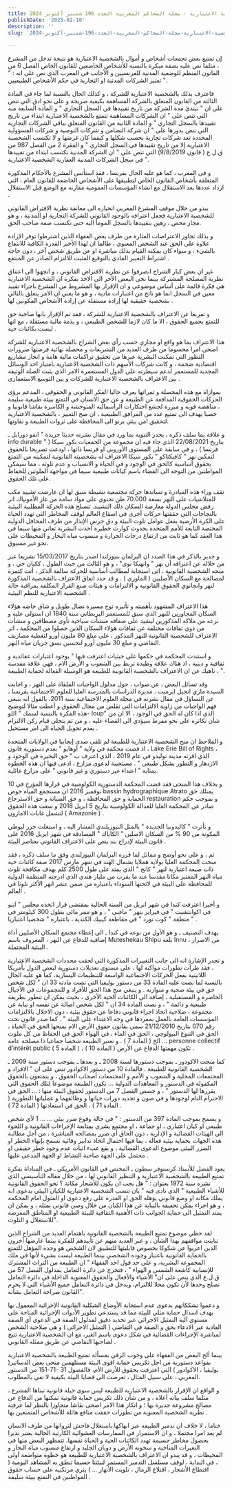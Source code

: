 ```yaml
---
title: الانهار و الشخصية الاعتبارية - مجلة المحاكم المغربية العدد 196 شتنبر أكتوبر 2024
publishDate: '2025-02-10'
description: ''
slug: 'الانهار-و-الشخصية-الاعتبارية-مجلة-المحاكم-المغربية-العدد-196-شتنبر-أكتوبر-2024'

---
```


إن تمتيع بعض تجمعات أشخاص و أموال بالشخصية الاعتبارية هو نتيجة تدخل من المشرع ، مثلما نص عليه بصفة مبكرة بالنسبة للأشخاص الخاضعين للقانون الخاص الفصل 6 من القانون المنظم للوضعية المدنية للفرنسيين و الأجانب في المغرب الذي نص على انه : " تعتبر الشركات المدنية او التجارية في حكم الأشخاص الطبيعيين ". 

فاعترف بذلك بالشخصية الاعتبارية للشركة ، و كذلك الحال بالنسبة لما جاء في المادة الثالثة من القانون المتعلق بالشركة المساهمة بكيفية صريحة و  على نحو ادق التي تنص على ان " تبتدئ مدة الشركة من تاريخ تقييدها في السجل التجاري " و المادة السابعة منه التي تنص على " ان الشركات المساهمة تتمتع بالشخصية الاعتبارية ابتداء من تاريخ تقييدها بالسجل التجاري " و المادة الثانية من القانون المتعلق بباقي الشركات التجارية التي تنص بدورها على " ان شركة التضامن و شركات التوصية و شركات المسؤولية المحددة تعد شركات تجارية بحسب شكلها و كيفما كان غرضها و لا تكتسب الشخصية الاعتبارية إلا من تاريخ تقييدها في السجل التجاري " و الفقرة 2 من الفصل 987 من ق.ل.ع ( قانون 9/8/2019) التي تنص على " ان الشركة المدنية تكتسب ابتداء من تقييدها في سجل الشركات المدنية العقارية الشخصية الاعتبارية ".

و في المغرب ، كما هو عليه الحال بفرنسا ، فقد استأنس المشرع بالأحكام المذكورة المتعلقة بأشخاص القانون الخاص لتطبيقها على الأشخاص الخاضعة للقانون العام ، التي ازداد عددها بعد الاستقلال مع انشاء المؤسسات العمومية  مقارنة مع الوضع قبل الاستقلال . 

يبدو من خلال موقف المشرع المغربي انحيازه الى معانقة نظرية الافتراض القانوني للشخصية الاعتبارية فجعل اعترافه بالوجود القانوني للشركة التجارية او المدنية ، و هو مجاز محض ، رهين بتقييدها بالسجل المومأ اليه حتى تكتسب صفة صاحب الحق.

و بذلك تجاوز الاعتراضات المثارة من طرف بعض الفقهاء الذين اشترطوا توفر الإرادة علاوة على الحق عند الشخص المعنوي ، طالما ان لهذا الأخير القدرة الكافية للانتفاع بالشيء ، و سواء كان يمكنه القيام بذلك مباشرة او عن طريق شخص آخر ، دون حاجة اشتراط التعبير المادي بالتوقيع المثبت للالتزام الصادر عن المنتفع .

غير ان بعض كبار الشراح انصرفوا عن نظرية الافتراض القانوني ، و اتجهوا الى اعتناق نظرية المصلحة المشتركة بينما نحى البعض الآخر الى الاخذ بفكرة ان الشخصية الاعتبارية هي فكرة قائمة على أساس موضوعي و ان الإقرار بها المشروط من المشرع باجراء تقييد معين في السجل انما هو ناتج من اعتبارات مادية ، و هو ما يعني ان الامر يتعلق بالتالي بشخصية حقيقية لها إرادة مستقلة عن إرادة الأشخاص المكونين لها .

و تفريعا عن الاعتراف بالشخصية الاعتبارية للشركة ، فقد تم الإقرار بانها صاحبة حق للتمتع بجميع الحقوق ، الا ما كان لازما للشخص الطبيعي ، و بذمة مالية مستقلة ، مع انها ليست بكائنات حية .

هذا الاعتراف بما هو واقع او مجازي حسب رأي بعض الشراح بالشخصية الاعتبارية للشركة اضحى امرا محسوما من طرف العديد من التشريعات و محصلة نهائية فرضتها ضرورات التطور التي تمكنت البشرية عبرها من تحقيق تراكمات مالية هامة و انجاز مشاريع اقتصادية ضخمة ، و كانت شركات الأسهم ذات الشخصية الاعتبارية بامتياز احد الوسائل المجدية للمستعمر لدعم سيطرته على الدول المستعمرة الامر الذي يثبت الصلة الوثيقة بين الاعتراف بالشخصية الاعتبارية للشركات و بين التوسع الاستعماري .

بموازاة مع هذه المحصلة و ثمراتها يعرف حاليا الفكر القانوني و الحقوقي ، المدعم برؤى الحركات الحقوقية المدافعة عن الطبيعة و عن حق الانسان في التمتع ببيئة طبيعية سليمة ، مناهضة قوية و مبررة لجشع احتكارات الرأسمالية المتوحشة و الكاسرة نقاشا قانونيا و خصبا يهدف الى تمتيع عدد من المرافق الطبيعية ، ان صح التعبير ، بالشخصية الاعتبارية  لتحقيق امن بيئي يرنو الى المحافظة على ثروات الطبيعة و نقاوتها.

و علاقة بما سلف ذكره ، يجدر التنويه بما ورد في مقال نشرته حديثا جريدة " انفو دورابل ـ info durable " بتاريخ 22/08/2021 الذي جاء فيه ان مجموعة من الجمعيات بكور سيكا ( فرنسا ) ، و في سابقة على المستوى الأوروبي او فرنسا ذاتها ، اودعت تصريحا بالحقوق لتمكين نهر " كافيكتاكو " بكور سيكا الاعتراف له بشخصيته القانونية لتمكينه من التمتع بحقوق أساسية كالحق في الوجود و في الحياة و الانسياب و عدم تلوثه ، مما سيمكن المواطنين من التوجه الى القضاء باسم كيانات طبيعية سيما في مواجهة الملوثين للحفاظ على تلك الحقوق.

تقف وراء هذه المبادرة و تساندها حركة مجتمعية نشيطة سبق لها ان عارضت تشييد مكب للمتلاشيات على النهر بسعة 70.000 طن تحتوي على مواد سامة من غاز الأمونياك اثر رفض مجلس الدولة معارضة السكان ذلك التشييد.
تتسلح هذه الحركة المطلبية البيئية بالنجاحات التي حققتها حركات أخرى في اصقاع العالم لوقف المخاطر التي تهدد الحياة على الكرة الأرضية بفعل عوامل تلوث البيئة و دق جرس الإنذار من طرف المحافل الدولية المختصة التابعة للأمم المتحدة بحدوث كوارث خطيرة اخذت البشرية تعاني منها سيما في هذا العقد كما هو ثابت من ارتفاع درجات الحرارة و منسوب مياه البحار و المحيطات على نحو غير مسبوق. 

و جدير بالذكر في هذا الصدد ان البرلمان بنيوزلندا اصدر بتاريخ 15/03/2017 تشريعا عبر من خلاله عن اعترافه أن نهر " وانهنكا نوى" ، و هو الثالث من حيث الطول ، ككيان حي ، و منحه الشخصية القانونية ، اتى استجابة لمطالب أساسية للحركة سالفة الذكر ، أتت كثمرة لمصالحة مع السكان الأصليين ( الماوري ) .
 و قد حدد اتفاق الاعتراف بالشخصية المذكورة لنهر وانجانوي الحقوق القانونية و الالتزامات و هيئات صنع القرار المكلفة بمراقبة حالة الشخصية الاعتبارية للنظم البيئية .

هذا الاعتراف المشهود بأهميته و تأثيره توج مسيرة نضال طويل و شاق خاضه هؤلاء السكان المجاورين للنهر الذي سبق للمستعمر البريطاني سنة 1840 ان استولى عليه و نزعه من ملاكه المذكورين ليشيد على ضفافه منشأت سياحية تأوى مصطافين و منشأت من ذوي ثقافات مختلفة عن ثقافات هؤلاء السكان الذين حصلوا من المحكمة ، اثر الاعتراف للشخصية القانونية للنهر المذكور ، على مبلغ 80 مليون أورو لتغطية مصاريف التقاضي و مبلغ 30 مليون أورو لتحسين نسق جريان مياه النهر.

 و استندت المحكمة في حكمها على حيثيات اعترفت فيها " بوجود اعتبارات عقائدية و ثقافية و دينية ، اذ هناك علاقة وطيدة تربط بين الشعوب و الأرض الام ، فهي علاقة مقدسة ، ناهيك عن ان الاعتراف بالشخصية القانونية للطبيعة هو الوسيلة الفعالة لحماية الطبيعة ".

وقد تسائل البعض ، عن صواب ، حول مدلول الواجبات الملقاة على النهر ، و اجابت السيدة ماري انجيل ايرميت ، مديرة الدراسات بالمدرسة العليا للعلوم الاجتماعية بفرنسا ، عن التساؤل في مقال نشرته في مجلة العلوم الاجتماعية سنة 2011، بالقول انه ينبغي فهم الواجبات من زاوية الالتزامات التي تقلص من مجال الحقوق و أعطت مثالا لتوضيح هذه الفكرة بالنسبة لسمك " اللو- loup" الذي اذا كان له الحق في الوجود ، الا ان من شأن تكاثره على نحو مفرط سيؤدي الى القضاء عليه ، و من ثم يتجلى قيام ركن الالتزام بعدم تحويل الحياة الى امر مستحيل .

و الملاحظ ان منح الشخصية الاعتبارية للطبيعة لم تلقى صدى إيجابيا في الولايات المتحدة ، اذ قضت محكمة في ولاية " أوهايو " بعدم دستورية قانون Lake Erie Bill of Rights  ، الذي اقرته مدينة توليدو في عام 2019 ، الذي اعترف ب " حق البحيرة في الوجود و الازدهار و التطور بشكل طبيعي " . مستجيبة لدعوى مزارع ، 
ادعى فيها ان هذه الخطوة بمثابة " اعتداء غير دستوري و غير قانوني " على مزارع عائلية.

 و بخلاف هذا المنحى فقد قضت المحكمة الدستورية الكولومبية في قرارها المؤرخ في 10 نوفمبر 2016 ان مستجمع المياه حوض bassin hydrographique Atrato   يمتلك حق الحماية و حق المحافظة ، و حق الصيانة و حق الاسترجاع restauration   و بموجب حكم صادر عن المحكمة العليا للعدالة الكولومبية بتاريخ 5 ابريل 2018 و سعت هذه الحقوق لتشمل غابات الامازون ( Amazonie ) .

و تأثرت " كاليدونيا الجديدة " بالمثل النيوزيلندي المشار اليه ، و استغلت جزر ليوطي المكونة من 90 % من السكان الاصلين " الكاياك " المصادقة في شهر ابريل 2016  على قانون البيئة لإدراج بند ينص على الاعتراف القانوني بعناصر البيئة .

ثم ، و على نحو أوضح و مماثل لما قرره البرلمان النيوزلندي وفق ما سلف ذكره ، فقد منحت المحكمة العليا بولاية هملايا بشمال الهند في شهر مارس 2017 صفة كائنات حية ذات صبغة اعتبارية لنهر " كانج " الذي يمتد على طول 2500 كلم بهدف مكافحة تلوث مياه النهر المعتبر مكانا مقدسا عند ما يقرب من مليار هندي الذي ادرجته المنظمة الدولية للمحافظة على البيئة في لائحتها السوداء باعتباره من ضمن عشر انهر الأكثر تلوثا في العالم .

و أخيرا اعترفت كندا في شهر ابريل من السنة الحالية بمقتضى قرار اتخذه مجلس " اينو في اكوانتشيت " في فبراير بنهر " ماغبي " ، و هو ممر مائي بطول 300 كيلومتر في منطقة " كوت نورد " في مقاطعة كيبيك الكندية ، باعتباره " شخصيا اعتباريا " .

يهدف التصنيف ـ و هو الأول من نوعه في كندا ـ الى إعطاء مجتمع السكان الأصليين أداة إضافية للدفاع عن النهر ، المعروف باسم Muteshekau Shipu  بلغة Innu  ، من الاضرار البيئية المحتملة . 

و تجدر الإشارة انه الى جانب التغييرات المذكورة التي لحقت محددات الشخصية الاعتبارية ، فقد طرأت تطورات مواكبة لها ، على مستوى تعديلات دستورية لبعض الدول بأمريكا اللاتينية بفعل الحركات الاجتماعية الواسعة للتنظيمات اليسارية، كما هو عليه الحال بالنسبة لما نصت عليه المادة 33 من دستور بوليفيا التي نصت مادته 33 ان " لكل شخص حق في بيئة صحية و متوازنة . و ينبغي منح هذا الحق للأفراد و للمجموعات في الأجيال الحاضرة و المستقبلية ، إضافة الى الكائنات الحية الأخرى ، بحيث يمكن ان تتطور بطريقة طبيعية و دائمة " ، و نصت المادة 34 ان " لكل شخص اصالة عن نفسه او نيابة عن مجموعة ، صلاحية اتخاذ اجراء قانوني دفاعا عن حقوق بيئية ، دون الاخلال بالالتزامات المؤسسات العامة بالعمل بمفردها في وجه الاعتداء على البيئة " . كما صدر قانون تحت رقم 070 بتاريخ 21/12/2010 سمي بقانون حقوق الأرض الام يمنحها الحق في الحياة ، الحق في التنوع البيولوجي ، الحق في الماء ، في الهواء الحق في الحفاظ من كل ملوث ... الخ ( المادة 7 ) . و تعتبر الطبيعة شخصا جماعيا ذا مصلحة عامة personne collectif d’intérêt public ( المادة 5 ) ، تكون مهمتها الدفاع عن الأرض ( المادة 10 ) . 

كما منحت الاكودور ـ بموجب دستورها لسنة 2008  ـ و بعدها ـ بموجب دستور سنة 2009 ـ الشخصية القانونية للطبيعة . فالمادة 10 من دستور الاكوادور تنص على ان " الافراد و المجتمعات المحلية و الشعوب و الأمم و المجتمعات أصحاب الحقوق ، و يتمتعون بالحقوق المكفولة في الدستور و المعاهدات الدولية ... تكون الطبيعة موضوعا لتلك الحقوق التي يقررها لها الدستور " ، و خصص الفصل 7 من الدستور لحقوق البيئة منها : ... الحق في الاحترام التام لوجودها و في صون و تجديد دورات حياتها و وظائفهما و عملياتها التطورية ( المادة 71 ) ، الحق في استعادتها ( المادة 72 ) . 

و يسمح بموجب المادة 397 من الدستور : " في حالة وقوع ضرر بيئي ... ... 1 لأي شخص طبيعي او كيان اعتباري ، او جماعة ، او مجتمع بشري بمتابعة الإجراءات القانونية و اللجوء الى الهيئات القضائية و الإدارية ، دون الحاق أي ضرر بمصالحه المباشرة ، من أجل مطالبة هذه الجهات بحماية بيئية فعالة ، بما فيها احتمال اتخاذ تدابير وقائية تسمح بإنهاء الخطر او الضرر البيئي موضوع الدعوى القضائية ، و يقع عبء اثبات عدم وجود خطر حقيقي او محتمل على الجهة صاحبة النشاط او الجهة المدعى عليها .   

يعود الفضل للأستاذ كرستوفر سطون ـ المختص في القانون الأمريكي ـ في المناداة بفكرة تمتيع الطبيعة بالشخصية الاعتبارية و التنظير القانوني لها ، من خلال مقاله التأسيسي الذي نشره سنة 1972 بعنوان : " هل يجب ان يكون للأشجار مكانة ؟ نحو الحقوق القانونية للأشياء الطبيعية  " الذي نادى فيه " بان تنسب الشخصية الاعتبارية للكيان البيئي بدعوى انه يملك مكانة او وضع قانوني يؤهله الحق او القدرة على رفع دعوى او المثول امام المحكمة ، و هو اجراء يمكن تحقيقه بالنيابة عن هذا الكيان من خلال وصي قانوني يمثله ، و يمكن ان يمتد التمثيل الى حماية الجوانب ذات الأهمية الثقافية للبيئة الطبيعية او المناطق المعرضة للاستغلال و التلوث". 

لقد حظي موضوع تمتيع الطبيعة بالشخصية القانونية باهتمام العديد من الشراح الذين تباينت مواقفهم بهذا الشأن ، و عبر العديد منهم عن تأييدهم للفكرة بينما عارضها آخرون الذين اعربوا عن شكوكا بخصوص قابليتها للتطبيق لان الشخص هو وحده المؤهل للتمتع بالحماية القانونية باعتبار وجوده الشخصي بينما الطبيعة ليست بشيء لأنها في ملك المجموعة البشرية، و على حد قول احد الفقهاء " ان الطبيعة من التراث المشترك للإنسانية كأشعة الشمس و الهواء " ،  فتخرج عن دائرة التعامل بمدلول الفصل 57 من ق.ل.ع الذي ينص على ان" الأشياء والأفعال والحقوق المعنوية الداخلة في دائرة التعامل تصلح وحدها لأن تكون محلا للالتزام، 
ويدخل في دائرة التعامل جميع الأشياء التي لا يحرم القانون صراحة التعامل بشأنه". 

و دعموا تشككاتهم بدعوى عدم استجابة الأوضاع الشكلية القانونية الإجرائية المعمول بها بهدف اسدال حماية مثلى للبيئة مما قد يستدعي تطوير الأدوات الإجرائية المتاحة على مستوى آلية التمثيل الاجرائي عبر تحديد دقيق لمدلول الصفة في الدعوى أي الصفة العادية عبر الادعاء بحق و الصفة في التقاضي ( التمثيل الاجرائي ) و هي صلاحية الشخص لمباشرة الإجراءات القضائية في شكل دعوى باسم الغير، مع ان الشخصية الاعتبارية تتيح لصاحبها  التقاضي عن طريق ممثله القانوني .  

بينما ألح البعض من الفقهاء على وجوب الرقي بمسألة تمتيع الطبيعة بالشخصية الاعتبارية بقواعد دستورية من اجل تكريس حماية اقوى البيئة مستلهمين منحى بعض الدساتير( بوليفيا ، الاكوادور ) التي اعترفت بحقوق للأرض الأم، فالفصول 31 -71-151 من الدستور المغربي ، على سبيل المثال ، تعرضت الى قضايا البيئة بكيفية لا تفي بالمطلوب.

و الواقع ان الإقرار بالشخصية الاعتبارية للطبيعة ليس سوى حيلة قانونية تبناها المشرع ، مثلما سلف بيانه أعلاه ، و من شأن ذلك تكريس حماية قانونية تمكنها من الدفاع عن مصالح مشروعة جديرة بها ؛ و انكار هذا الامر اضحى نقاشا متجاوزا بالنظر لما عرفته نظرية الشخصية المعنوية من تطورات حققت منافع هائلة للأشخاص المتمتعين بها .

ختاما ، لا خلاف ان تدمير الطبيعة عبر انهاكها باستغلال فاحش لثرواتها من طرف الانسان لم يعد امرا محتملا ، و ان الاستمرار في الممارسات العشوائية الكارثية الحالية يعتبر نذيرا بحصول مخاطر جسيمة تهدد الكائنات الحية و الحياة نفسها، تتمظهر البعض منها في التغيرات المناخية و سخونة الأرض و دوبان الجليد و ارتفاع منسوب مياه البحار و المحيطات ، و قد يبدو ان الاعتراف بالشخصية الاعتبارية للطبيعة هو خطوة متواضعة أولى ، في البداية ، لوقف مسلسل التدمير المستمر لبيئتنا حسبما تنطق به المشاهد اليومية ( اقتطاع الأشجار ، اقتلاع الرمال ، تلويث الأنهار ... ) يثري مرتكبيه على حساب حقوق المواطنين في التمتع ببيئة سليمة .
